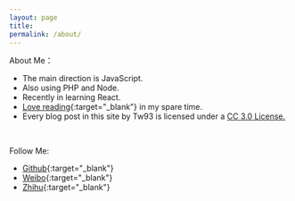```yaml
---
layout: page
title:       
permalink: /about/
---
```


About Me：  

* The main direction is JavaScript.
* Also using PHP and Node.
* Recently in learning React.
* [Love reading](http://book.douban.com/people/77063977/){:target="_blank"} in my spare time.
* Every blog post in this site by Tw93 is licensed under a <a rel="license" href="http://creativecommons.org/licenses/by-nc/3.0/cn/" target="_blank">CC 3.0 License.</a>   
<br>   


Follow Me:

* [Github](https://github.com/{{site.github_username}}){:target="_blank"}
* [Weibo](http://weibo.com/{{site.sina_id}}){:target="_blank"}
* [Zhihu](http://www.zhihu.com/people/{{site.zhihu_id}}){:target="_blank"}



